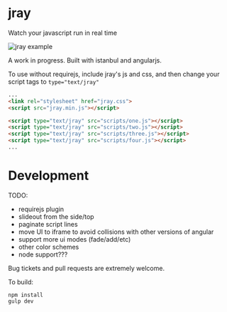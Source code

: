 # jray

Watch your javascript run in real time

![jray example](https://raw.github.com/bwiklund/jray/master/examples/jray.gif)

A work in progress. Built with istanbul and angularjs.

To use without requirejs, include jray's js and css, and then change your script tags to `type="text/jray"`

```html
...
<link rel="stylesheet" href="jray.css">
<script src="jray.min.js"></script>

<script type="text/jray" src="scripts/one.js"></script>
<script type="text/jray" src="scripts/two.js"></script>
<script type="text/jray" src="scripts/three.js"></script>
<script type="text/jray" src="scripts/four.js"></script>
...
```

# Development

TODO:

- requirejs plugin
- slideout from the side/top
- paginate script lines
- move UI to iframe to avoid collisions with other versions of angular
- support more ui modes (fade/add/etc)
- other color schemes
- node support???

Bug tickets and pull requests are extremely welcome.

To build:

```
npm install
gulp dev
```
